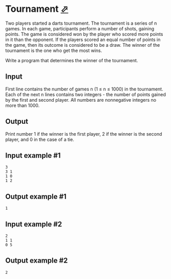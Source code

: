 # Tournament [⬀](https://www.e-olymp.com/en/problems/3002)
Two players started a darts tournament. The tournament is a series of n games. In each game, participants perform a number of shots, gaining points. The game is considered won by the player who scored more points in it than the opponent. If the players scored an equal number of points in the game, then its outcome is considered to be a draw. The winner of the tournament is the one who get the most wins.

Write a program that determines the winner of the tournament.

## Input
First line contains the number of games n (1 ≤ n ≤ 1000) in the tournament. Each of the next n lines contains two integers - the number of points gained by the first and second player. All numbers are nonnegative integers no more than 1000.

## Output
Print number 1 if the winner is the first player, 2 if the winner is the second player, and 0 in the case of a tie.

## Input example #1
```
3
3 1
1 0
1 2
```

## Output example #1
```
1
```

## Input example #2
```
2
1 1
0 5
```

## Output example #2
```
2
```
